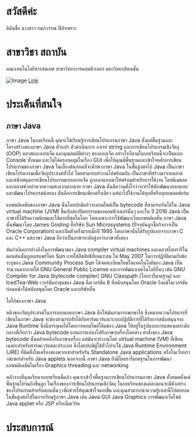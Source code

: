 # สวัสดีค่ะ 
ดิฉันชื่อ นางสาว กนกวรรณ ฝีปาเพราะ
# สาขาวิชา สถาบัน
คณะเทคโนโลยีสารสนเทศ สาขาวิทยาการคอมพิวเตอร มหาวิทยาลัยเนชั่น

![Image](https://raw.githubusercontent.com/thaiall/programming-page/master/Nation_University_Logo.png)
[Link](http://www.nation.ac.th/)

# ประเด็นที่สนใจ
## ภาษา Java
ภาษา Java ในบทเรียนนี้ คุณจะได้เรียนรู้การเขียนโปรแกรมภาษา Java ตั้งแต่พื้นฐานและโครงสร้างของภาษา Java ตัวแปร ตัวดำเนินการ อาเรย์ string และการเขียนโปรแกรมเชิงวัตถุ (OOP) คลาสและออบเจ็ค และคุณสมบัติต่างๆ ของออบเจ็ค อย่างไรก็ตามในบทเรียนนี้จะเป็นแบบ Console ทั้งหมด และไม่ได้ครอบคลุมในเรื่อง GUI เพื่อให้คุณมีพื้นฐานและเข้าใจหลักการเขียนโปรแกรมของภาษา Java ในเบื้องต้นก่อนที่จะศึกษาภาษา Java ในขั้นสูงต่อไป
Java เป็นภาษาเขียนโปรแกรมเพื่อวัตถุประสงค์ทั่วไป โดยสามารถทำงานได้พร้อมกัน เป็นภาษาที่สร้างมาจากคลาส และสนับสนุนการเขียนโปรแกรมแบบออบเจ็ค ถูกออกแบบมาให้พร้อมสำหรับการใช้งาน โดยมีเมธอดและคลาสช่วยอำนวยความสะดวกมากมาย ภาษา Java นั้นมีความตั้งใจว่าจะทำให้นักพัฒนาออกแบบและพัฒนาโปรแกรมน้อยลง นั่นคือการเขียนเพียงครั้งเดียว แต่นำไปใช้งานได้ทุกที่หรือทุกแพลตฟอร์ม

แอพพลิเคชันของภาษา Java นั้นโดยปกติแล้วจะคอมไพล์เป็น bytecode ที่สามารถรันได้ใน Java virtual machine (JVM) ขึ้นกับสถาปัตยกรรมของคอมพิวเตอร์นั้นๆ และใน ปี 2016 Java เป็นภาษาที่ได้รับความนิยมและใช้มากที่สุดในโลก โดยเฉพาะการใช้พัฒนาเว็บแอพพลิเคชัน ภาษา Java นั้นพัฒนาโดย James Gosling ที่บริษัท Sun Microsystems (ปัจจุบันถูกซื้อกิจการเป็น Oracle Corporation) และเปิดตัวครั้งแรกเมื่อปี 1995 โดยภาษานั้นได้รับรูปแบบจากภาษา C และ C++ แต่ภาษา Java ถือว่าเป็นภาษาระดับสูงกว่าภาษาทั้งสอง

ต้นกำเนิดการอ้างอิงในการพัฒนาของ Java compiler virtual machines และคลาสไลบรารีในตอนต้นนั้นถูกเผรแพร่โดย Sun ภายใต้ลิขสิทธิที่เหมาะสม ใน May 2007 ในการปฏิบัติตามกับข้อระบุของ Java Community Process Sun ได้จดทะเบียนใหม่ในเทคโนโลยีของ Java เป็นจำนวนมากภายใต้ GNU General Public License และการพัฒนาเทคโนโลยีอื่นๆ เช่น GNU Compiler for Java (bytecode compiler) GNU Classpath (ไลบรารี่มาตฐาน) และ IcedTea-Web เวอร์ชันล่าสุดของ Java คือเวอร์ชัน 8 ที่สนับสนุนโดย Oracle ถึงแม้ในเวอร์ชันก่อนหน้าไ่ด้สนับสนุนโดย Oracle และบริษัทอื่น

โลโก้ของภาษา Java

หนึงของวัตถุประสงค์ในการออกแบบภาษา Java คือให้มันสามารถพกพาได้ ซึ่งหมายความโปรแกรที่เขียนในภาษา Java จะต้องสามารถรัยได้กับฮาร์ดแวร์และระบบปฏิบัติการที่ได้รับการสนับสนุนจาก Java Runtime ซึ่งนี่บรรลุผลได้โดยการคอมไพล์โค้ดของ Java ให้อยู่ในรูปแบบการแสดงผลระดับกลางที่เรียกว่า Java bytecode แทนการแปลงไปยังภาษาเครื่องโดยตรง คำสั่งของ Java bytecode นั้นคล้ายคลึงกับภาษาเครื่อง แต่มันจะทำงานโดย virtual machine (VM) ที่เขียนเฉพาะสำหรับฮาร์ดแวร์แต่ละประเภท ซึ่งโดยปกติผู้ใช้ทั่วไปจะใช้ Java Runtime Environment (JRE) ที่ติดตั้งในเครื่องของพวกเขาสำหรับรัน Standalone Java applications หรือในเว็บบราวน์เซอร์สำหรับ Java applets นอกจากนี้ ภาษา Java ยังมีไลบรารี่มาตฐานในการพัฒนาแอพพลิเคชันในเรื่อง Graphics threading และ networking

หลังจากที่คุณเรียนจบบทเรียนนี้แล้ว คุณจะเข้าใจพื้นฐานการเขียนโปรแกรมภาษา Java ทั้งหมดตั้งแต่พื้นฐานไปจนถึงขึ้นถูก ในเรื่องของการเขียนโปรแกรมเชิงวัตถุ ในบทเรียนของแต่ละตอนจะมีตัวอย่างของโปรแกรมสำหรับตอนนั้นๆ เพื่อช่วยให้คุณเข้าใจมากขึ้น และคุณสามารถนำความรู้เหล่านี้ไปต่อยอดในขั้นสูงต่อไปในการเรียนรู้ภาษา Java เช่น Java GUI Java Graphics การพัฒนาเว็บไซต์ Java applet หรือ JSP หรือเน็ตเวิร์ค

# ประสบการณ์
